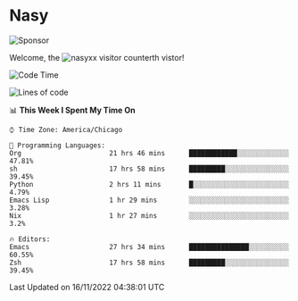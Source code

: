 # Nasy

<!--
<p align="center">
<img height="200" src="https://github-readme-stats.vercel.app/api?username=nasyxx&count_private=true&show_icons=true&theme=dracula&include_all_commits=true"/>
<img height="200" src="https://github-readme-stats.vercel.app/api/top-langs/?username=nasyxx&theme=dracula&hide=html,jupyter+notebook&count_private=true&show_icons=true"/>
</p>

  
----------------
-->

![Sponsor](https://img.shields.io/static/v1.svg?label=Sponsor&message=%E2%9D%A4&logo=GitHub&style=flat&color=pink)
 
Welcome, the ![nasyxx visitor counter](https://count.getloli.com/get/@nasyxx?theme=rule34)th vistor!
 
<!--START_SECTION:waka-->
![Code Time](http://img.shields.io/badge/Code%20Time-2%2C838%20hrs%207%20mins-blue)

![Lines of code](https://img.shields.io/badge/From%20Hello%20World%20I%27ve%20Written-5%20Million%20lines%20of%20code-blue)

📊 **This Week I Spent My Time On** 

```text
⌚︎ Time Zone: America/Chicago

💬 Programming Languages: 
Org                      21 hrs 46 mins      ████████████░░░░░░░░░░░░░   47.81% 
sh                       17 hrs 58 mins      █████████░░░░░░░░░░░░░░░░   39.45% 
Python                   2 hrs 11 mins       █░░░░░░░░░░░░░░░░░░░░░░░░   4.79% 
Emacs Lisp               1 hr 29 mins        ░░░░░░░░░░░░░░░░░░░░░░░░░   3.28% 
Nix                      1 hr 27 mins        ░░░░░░░░░░░░░░░░░░░░░░░░░   3.2%

🔥 Editors: 
Emacs                    27 hrs 34 mins      ███████████████░░░░░░░░░░   60.55% 
Zsh                      17 hrs 58 mins      █████████░░░░░░░░░░░░░░░░   39.45%

```


 Last Updated on 16/11/2022 04:38:01 UTC
<!--END_SECTION:waka-->

<!-- ![visitors](https://visitor-badge.laobi.icu/badge?page_id=nasyxx.nasyxx) -->
